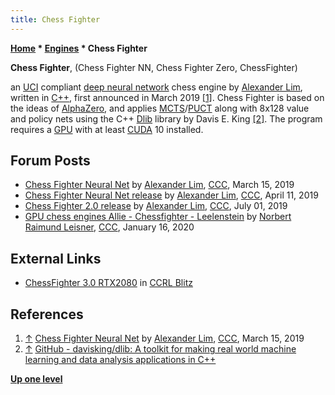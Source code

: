 ```yaml
---
title: Chess Fighter
---
```

**[Home](Home "Home") * [Engines](Engines "Engines") * Chess Fighter**

**Chess Fighter**, (Chess Fighter NN, Chess Fighter Zero, ChessFighter)

an [UCI](UCI "UCI") compliant [deep neural network](Neural_Networks#Deep "Neural Networks") chess engine by [Alexander Lim](index.php?title=Alexander_Lim&action=edit&redlink=1 "Alexander Lim (page does not exist)"), written in [C++](Cpp "Cpp"), first announced in March 2019 <a id="cite-note-1" href="#cite-ref-1">[1]</a>.
Chess Fighter is based on the ideas of [AlphaZero](AlphaZero "AlphaZero"), and applies [MCTS](Monte-Carlo_Tree_Search "Monte-Carlo Tree Search")/[PUCT](Christopher_D._Rosin#PUCT "Christopher D. Rosin") along with 8x128 value and policy nets using the C++ [Dlib](https://en.wikipedia.org/wiki/Dlib) library by Davis E. King <a id="cite-note-2" href="#cite-ref-2">[2]</a>. The program requires a [GPU](GPU "GPU") with at least [CUDA](https://en.wikipedia.org/wiki/CUDA) 10 installed.

## Forum Posts

- [Chess Fighter Neural Net](http://www.talkchess.com/forum3/viewtopic.php?t=70206) by [Alexander Lim](index.php?title=Alexander_Lim&action=edit&redlink=1 "Alexander Lim (page does not exist)"), [CCC](CCC "CCC"), March 15, 2019
- [Chess Fighter Neural Net release](http://www.talkchess.com/forum3/viewtopic.php?t=70469) by [Alexander Lim](index.php?title=Alexander_Lim&action=edit&redlink=1 "Alexander Lim (page does not exist)"), [CCC](CCC "CCC"), April 11, 2019
- [Chess Fighter 2.0 release](http://www.talkchess.com/forum3/viewtopic.php?t=71163) by [Alexander Lim](index.php?title=Alexander_Lim&action=edit&redlink=1 "Alexander Lim (page does not exist)"), [CCC](CCC "CCC"), July 01, 2019
- [GPU chess engines Allie - Chessfighter - Leelenstein](http://talkchess.com/forum3/viewtopic.php?f=2&t=72827) by [Norbert Raimund Leisner](Norbert_Raimund_Leisner "Norbert Raimund Leisner"), [CCC](CCC "CCC"), January 16, 2020

## External Links

- [ChessFighter 3.0 RTX2080](http://ccrl.chessdom.com/ccrl/404/cgi/engine_details.cgi?match_length=30&print=Details&each_game=1&eng=ChessFighter%203.0%20RTX2080) in [CCRL Blitz](CCRL "CCRL")

## References

1. <a id="cite-ref-1" href="#cite-note-1">↑</a> [Chess Fighter Neural Net](http://www.talkchess.com/forum3/viewtopic.php?t=70206) by [Alexander Lim](index.php?title=Alexander_Lim&action=edit&redlink=1 "Alexander Lim (page does not exist)"), [CCC](CCC "CCC"), March 15, 2019
1. <a id="cite-ref-2" href="#cite-note-2">↑</a> [GitHub - davisking/dlib: A toolkit for making real world machine learning and data analysis applications in C++](https://github.com/davisking/dlib)

**[Up one level](Engines "Engines")**

